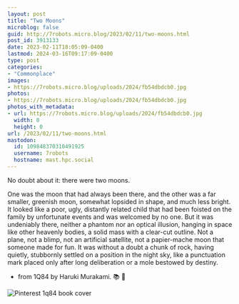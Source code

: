 ```yaml
---
layout: post
title: "Two Moons"
microblog: false
guid: http://7robots.micro.blog/2023/02/11/two-moons.html
post_id: 3913133
date: 2023-02-11T18:05:09-0400
lastmod: 2024-03-16T09:17:09-0400
type: post
categories:
- "Commonplace"
images:
- https://7robots.micro.blog/uploads/2024/fb54dbdcb0.jpg
photos:
- https://7robots.micro.blog/uploads/2024/fb54dbdcb0.jpg
photos_with_metadata:
- url: https://7robots.micro.blog/uploads/2024/fb54dbdcb0.jpg
  width: 0
  height: 0
url: /2023/02/11/two-moons.html
mastodon:
  id: 109848370310491925
  username: 7robots
  hostname: mast.hpc.social
---
```

No doubt about it: there were two moons.

One was the moon that had always been there, and the other was a far smaller, greenish moon, somewhat lopsided in shape, and much less bright. It looked like a poor, ugly, distantly related child that had been foisted on the family by unfortunate events and was welcomed by no one. But it was undeniably there, neither a phantom nor an optical illusion, hanging in space like other heavenly bodies, a solid mass with a clear-cut outline. Not a plane, not a blimp, not an artificial satellite, not a papier-mache moon that someone made for fun. It was without a doubt a chunk of rock, having quietly, stubbornly settled on a position in the night sky, like a punctuation mark placed only after long deliberation or a mole bestowed by destiny.


- from 1Q84 by Haruki Murakami. 📚 💬

![Pinterest 1q84 book cover](https://7robots.micro.blog/uploads/2024/fb54dbdcb0.jpg "Pinterest 1q84 book cover")

